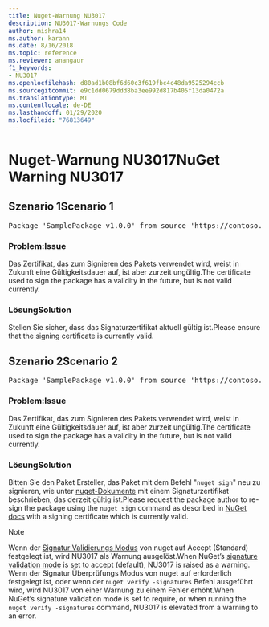 ```yaml
---
title: Nuget-Warnung NU3017
description: NU3017-Warnungs Code
author: mishra14
ms.author: karann
ms.date: 8/16/2018
ms.topic: reference
ms.reviewer: anangaur
f1_keywords:
- NU3017
ms.openlocfilehash: d80ad1b08bf6d60c3f619fbc4c48da9525294ccb
ms.sourcegitcommit: e9c1dd0679ddd8ba3ee992d817b405f13da0472a
ms.translationtype: MT
ms.contentlocale: de-DE
ms.lasthandoff: 01/29/2020
ms.locfileid: "76813649"
---
```

# <a name="nuget-warning-nu3017"></a><span data-ttu-id="77c39-103">Nuget-Warnung NU3017</span><span class="sxs-lookup"><span data-stu-id="77c39-103">NuGet Warning NU3017</span></span>

## <a name="scenario-1"></a><span data-ttu-id="77c39-104">Szenario 1</span><span class="sxs-lookup"><span data-stu-id="77c39-104">Scenario 1</span></span>

<pre>Package 'SamplePackage v1.0.0' from source 'https://contoso.com/index.json': The signing certificate is not yet valid.</pre>

### <a name="issue"></a><span data-ttu-id="77c39-105">Problem:</span><span class="sxs-lookup"><span data-stu-id="77c39-105">Issue</span></span>

<span data-ttu-id="77c39-106">Das Zertifikat, das zum Signieren des Pakets verwendet wird, weist in Zukunft eine Gültigkeitsdauer auf, ist aber zurzeit ungültig.</span><span class="sxs-lookup"><span data-stu-id="77c39-106">The certificate used to sign the package has a validity in the future, but is not valid currently.</span></span>


### <a name="solution"></a><span data-ttu-id="77c39-107">Lösung</span><span class="sxs-lookup"><span data-stu-id="77c39-107">Solution</span></span>

<span data-ttu-id="77c39-108">Stellen Sie sicher, dass das Signaturzertifikat aktuell gültig ist.</span><span class="sxs-lookup"><span data-stu-id="77c39-108">Please ensure that the signing certificate is currently valid.</span></span>



## <a name="scenario-2"></a><span data-ttu-id="77c39-109">Szenario 2</span><span class="sxs-lookup"><span data-stu-id="77c39-109">Scenario 2</span></span>

<pre>Package 'SamplePackage v1.0.0' from source 'https://contoso.com/index.json': The primary signature's certificate is not yet valid.</pre>

### <a name="issue"></a><span data-ttu-id="77c39-110">Problem:</span><span class="sxs-lookup"><span data-stu-id="77c39-110">Issue</span></span>

<span data-ttu-id="77c39-111">Das Zertifikat, das zum Signieren des Pakets verwendet wird, weist in Zukunft eine Gültigkeitsdauer auf, ist aber zurzeit ungültig.</span><span class="sxs-lookup"><span data-stu-id="77c39-111">The certificate used to sign the package has a validity in the future, but is not valid currently.</span></span>


### <a name="solution"></a><span data-ttu-id="77c39-112">Lösung</span><span class="sxs-lookup"><span data-stu-id="77c39-112">Solution</span></span>

<span data-ttu-id="77c39-113">Bitten Sie den Paket Ersteller, das Paket mit dem Befehl "`nuget sign`" neu zu signieren, wie unter [nuget-Dokumente](../../create-packages/sign-a-package.md) mit einem Signaturzertifikat beschrieben, das derzeit gültig ist.</span><span class="sxs-lookup"><span data-stu-id="77c39-113">Please request the package author to re-sign the package using the `nuget sign` command as described in [NuGet docs](../../create-packages/sign-a-package.md) with a signing certificate which is currently valid.</span></span>


> [!Note]
> <span data-ttu-id="77c39-114">Wenn der [Signatur Validierungs Modus](../../consume-packages/installing-signed-packages.md#configure-package-signature-requirements) von nuget auf Accept (Standard) festgelegt ist, wird NU3017 als Warnung ausgelöst.</span><span class="sxs-lookup"><span data-stu-id="77c39-114">When NuGet’s [signature validation mode](../../consume-packages/installing-signed-packages.md#configure-package-signature-requirements) is set to accept (default), NU3017 is raised as a warning.</span></span> <span data-ttu-id="77c39-115">Wenn der Signatur Überprüfungs Modus von nuget auf erforderlich festgelegt ist, oder wenn der `nuget verify -signatures` Befehl ausgeführt wird, wird NU3017 von einer Warnung zu einem Fehler erhöht.</span><span class="sxs-lookup"><span data-stu-id="77c39-115">When NuGet’s signature validation mode is set to require, or when running the `nuget verify -signatures` command, NU3017 is elevated from a warning to an error.</span></span> 
